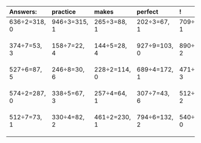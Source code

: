 | Answers: | practice | makes | perfect | ! |
| :--- | :--- | :--- | :--- | :--- |
| 636÷2=318, 0 | 946÷3=315, 1 | 265÷3=88, 1 | 202÷3=67, 1 | 709÷6=118, 1 | 
|   |   |   |   |   | 
|   |   |   |   |   | 
|   |   |   |   |   | 
| 374÷7=53, 3 | 158÷7=22, 4 | 144÷5=28, 4 | 927÷9=103, 0 | 890÷8=111, 2 | 
|   |   |   |   |   | 
|   |   |   |   |   | 
|   |   |   |   |   | 
| 527÷6=87, 5 | 246÷8=30, 6 | 228÷2=114, 0 | 689÷4=172, 1 | 471÷6=78, 3 | 
|   |   |   |   |   | 
|   |   |   |   |   | 
|   |   |   |   |   | 
| 574÷2=287, 0 | 338÷5=67, 3 | 257÷4=64, 1 | 307÷7=43, 6 | 512÷6=85, 2 | 
|   |   |   |   |   | 
|   |   |   |   |   | 
|   |   |   |   |   | 
| 512÷7=73, 1 | 330÷4=82, 2 | 461÷2=230, 1 | 794÷6=132, 2 | 540÷4=135, 0 | 
|   |   |   |   |   | 
|   |   |   |   |   | 
|   |   |   |   |   | 
